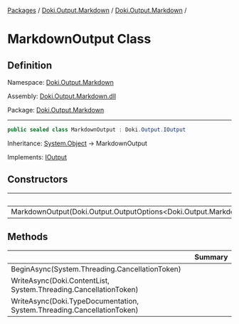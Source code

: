 [Packages](../../README.md) / [Doki.Output.Markdown](../README.md) / [Doki.Output.Markdown](README.md) / 

# MarkdownOutput Class

## Definition

Namespace: [Doki.Output.Markdown](README.md)

Assembly: [Doki.Output.Markdown.dll](../README.md)

Package: [Doki.Output.Markdown](https://www.nuget.org/packages/Doki.Output.Markdown)

---

```csharp
public sealed class MarkdownOutput : Doki.Output.IOutput
```

Inheritance: [System.Object](https://learn.microsoft.com/en-us/dotnet/api/System.Object) → MarkdownOutput

Implements: [IOutput](../../Doki.Output.Abstractions/Doki.Output/Doki.Output.IOutput.md)

## Constructors

|   |Summary|
|---|---|
|MarkdownOutput(Doki.Output.OutputOptions&lt;Doki.Output.Markdown.MarkdownOutput&gt;)||


## Methods

|   |Summary|
|---|---|
|BeginAsync(System.Threading.CancellationToken)||
|WriteAsync(Doki.ContentList, System.Threading.CancellationToken)||
|WriteAsync(Doki.TypeDocumentation, System.Threading.CancellationToken)||


